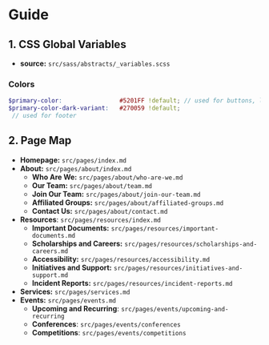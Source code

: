 # Guide

## 1. CSS Global Variables
- **source:** `src/sass/abstracts/_variables.scss`

### Colors
```scss
$primary-color:                #5201FF !default; // used for buttons, links, certain headers
$primary-color-dark-variant:   #270059 !default;
 // used for footer
```

## 2. Page Map

- **Homepage:** `src/pages/index.md`
- **About:** `src/pages/about/index.md`
  - **Who Are We:** `src/pages/about/who-are-we.md`
  - **Our Team:** `src/pages/about/team.md`
  - **Join Our Team:** `src/pages/about/join-our-team.md`
  - **Affiliated Groups:** `src/pages/about/affiliated-groups.md`
  - **Contact Us:** `src/pages/about/contact.md`
- **Resources**: `src/pages/resources/index.md`
  - **Important Documents:** `src/pages/resources/important-documents.md`
  - **Scholarships and Careers:** `src/pages/resources/scholarships-and-careers.md`
  - **Accessibility:** `src/pages/resources/accessibility.md`
  - **Initiatives and Support:** `src/pages/resources/initiatives-and-support.md`
  - **Incident Reports:** `src/pages/resources/incident-reports.md`
- **Services:** `src/pages/services.md`
- **Events:** `src/pages/events.md`
  - **Upcoming and Recurring**: `src/pages/events/upcoming-and-recurring`
  - **Conferences**: `src/pages/events/conferences`
  - **Competitions**: `src/pages/events/competitions`